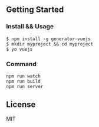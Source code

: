 ## Getting Started

### Install && Usage
```
$ npm install -g generator-vuejs
$ mkdir myproject && cd myproject
$ yo vuejs
```

### Command
```
npm run watch 
npm run build
npm run server
```
## License

MIT
